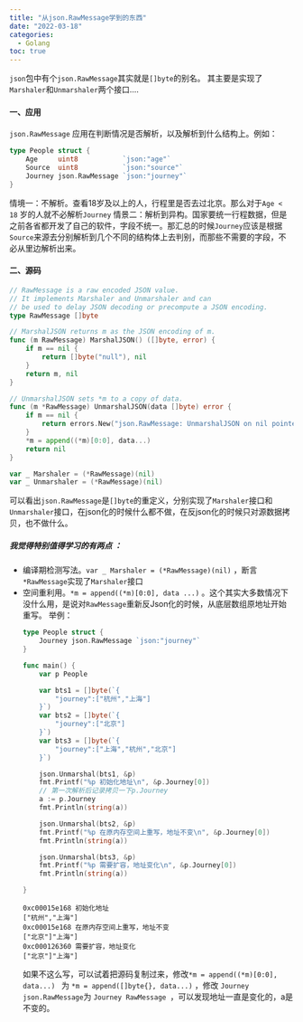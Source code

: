 ```yaml
---
title: "从json.RawMessage学到的东西"
date: "2022-03-18"
categories:
  - Golang
toc: true
---
```


`json`包中有个`json.RawMessage`其实就是`[]byte`的别名。
其主要是实现了`Marshaler`和`Unmarshaler`两个接口....

<!--more-->
#### 一、应用
`json.RawMessage` 应用在判断情况是否解析，以及解析到什么结构上。例如：
```go
type People struct {
	Age     uint8           `json:"age"`
	Source  uint8           `json:"source"`
	Journey json.RawMessage `json:"journey"`
}
```


情境一：不解析。查看18岁及以上的人，行程里是否去过北京。那么对于`Age < 18` 岁的人就不必解析`Journey`
情景二：解析到异构。国家要统一行程数据，但是之前各省都开发了自己的软件，字段不统一。那汇总的时候`Journey`应该是根据`Source`来源去分别解析到几个不同的结构体上去判别，而那些不需要的字段，不必从里边解析出来。

#### 二、源码
```go
// RawMessage is a raw encoded JSON value.
// It implements Marshaler and Unmarshaler and can
// be used to delay JSON decoding or precompute a JSON encoding.
type RawMessage []byte

// MarshalJSON returns m as the JSON encoding of m.
func (m RawMessage) MarshalJSON() ([]byte, error) {
	if m == nil {
		return []byte("null"), nil
	}
	return m, nil
}

// UnmarshalJSON sets *m to a copy of data.
func (m *RawMessage) UnmarshalJSON(data []byte) error {
	if m == nil {
		return errors.New("json.RawMessage: UnmarshalJSON on nil pointer")
	}
	*m = append((*m)[0:0], data...)
	return nil
}

var _ Marshaler = (*RawMessage)(nil)
var _ Unmarshaler = (*RawMessage)(nil)
```
可以看出`json.RawMessage`是`[]byte`的重定义，分别实现了`Marshaler`接口和`Unmarshaler`接口，在json化的时候什么都不做，在反json化的时候只对源数据拷贝，也不做什么。

##### 我觉得特别值得学习的有两点 ：
- 编译期检测写法。`var _ Marshaler = (*RawMessage)(nil)`  ，断言 `*RawMessage`实现了`Marshaler`接口
- 空间重利用。`*m = append((*m)[0:0], data ...)` 。这个其实大多数情况下没什么用，是说对`RawMessage`重新反Json化的时候，从底层数组原地址开始重写。 举例：
	```go
	type People struct {
		Journey json.RawMessage `json:"journey"`
	}

	func main() {
		var p People

		var bts1 = []byte(`{
			"journey":["杭州","上海"]
		}`)
		var bts2 = []byte(`{
			"journey":["北京"]
		}`)
		var bts3 = []byte(`{
			"journey":["上海","杭州","北京"]
		}`)

		json.Unmarshal(bts1, &p)
		fmt.Printf("%p 初始化地址\n", &p.Journey[0])
		// 第一次解析后记录拷贝一下p.Journey
		a := p.Journey
		fmt.Println(string(a))

		json.Unmarshal(bts2, &p)
		fmt.Printf("%p 在原内存空间上重写，地址不变\n", &p.Journey[0])
		fmt.Println(string(a))

		json.Unmarshal(bts3, &p)
		fmt.Printf("%p 需要扩容，地址变化\n", &p.Journey[0])
		fmt.Println(string(a))

	}
	```
	```shell
	0xc00015e168 初始化地址
	["杭州","上海"]
	0xc00015e168 在原内存空间上重写，地址不变
	["北京"]"上海"]
	0xc000126360 需要扩容，地址变化
	["北京"]"上海"]
	```
	如果不这么写，可以试着把源码复制过来，修改`*m = append((*m)[0:0], data...) ` 为 `*m = append([]byte{}, data...)` ，修改 `Journey json.RawMessage`为 `Journey RawMessage `，可以发现地址一直是变化的，a是不变的。

